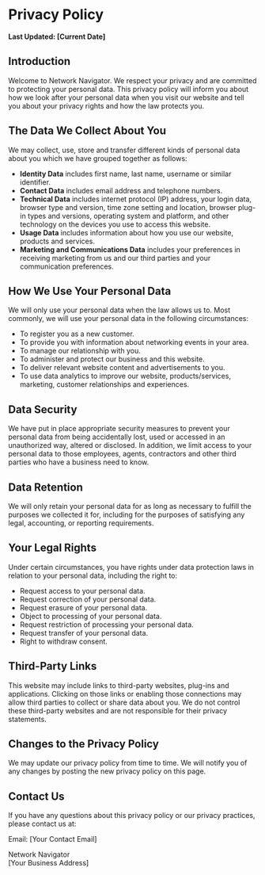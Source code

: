 # Privacy Policy

**Last Updated: [Current Date]**

## Introduction

Welcome to Network Navigator. We respect your privacy and are committed to protecting your personal data. This privacy policy will inform you about how we look after your personal data when you visit our website and tell you about your privacy rights and how the law protects you.

## The Data We Collect About You

We may collect, use, store and transfer different kinds of personal data about you which we have grouped together as follows:

- **Identity Data** includes first name, last name, username or similar identifier.
- **Contact Data** includes email address and telephone numbers.
- **Technical Data** includes internet protocol (IP) address, your login data, browser type and version, time zone setting and location, browser plug-in types and versions, operating system and platform, and other technology on the devices you use to access this website.
- **Usage Data** includes information about how you use our website, products and services.
- **Marketing and Communications Data** includes your preferences in receiving marketing from us and our third parties and your communication preferences.

## How We Use Your Personal Data

We will only use your personal data when the law allows us to. Most commonly, we will use your personal data in the following circumstances:

- To register you as a new customer.
- To provide you with information about networking events in your area.
- To manage our relationship with you.
- To administer and protect our business and this website.
- To deliver relevant website content and advertisements to you.
- To use data analytics to improve our website, products/services, marketing, customer relationships and experiences.

## Data Security

We have put in place appropriate security measures to prevent your personal data from being accidentally lost, used or accessed in an unauthorized way, altered or disclosed. In addition, we limit access to your personal data to those employees, agents, contractors and other third parties who have a business need to know.

## Data Retention

We will only retain your personal data for as long as necessary to fulfill the purposes we collected it for, including for the purposes of satisfying any legal, accounting, or reporting requirements.

## Your Legal Rights

Under certain circumstances, you have rights under data protection laws in relation to your personal data, including the right to:

- Request access to your personal data.
- Request correction of your personal data.
- Request erasure of your personal data.
- Object to processing of your personal data.
- Request restriction of processing your personal data.
- Request transfer of your personal data.
- Right to withdraw consent.

## Third-Party Links

This website may include links to third-party websites, plug-ins and applications. Clicking on those links or enabling those connections may allow third parties to collect or share data about you. We do not control these third-party websites and are not responsible for their privacy statements.

## Changes to the Privacy Policy

We may update our privacy policy from time to time. We will notify you of any changes by posting the new privacy policy on this page.

## Contact Us

If you have any questions about this privacy policy or our privacy practices, please contact us at:

Email: [Your Contact Email]

Network Navigator  
[Your Business Address]
